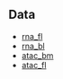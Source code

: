 ## Data

- [rna_fl](../../data/from_pub/Beaudin.txt)
- [rna_bl](../../data/from_pub/Tan.txt)
- [atac_bm](../../data/from_pub/BM_HSC_on_FL_HSC_ATAC.xls)
- [atac_fl](../../data/from_pub/FL_HSC_on_BM_HSC_ATAC.xls)

